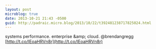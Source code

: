 ```yaml
---
layout: post
microblog: true
date: 2013-10-21 21:43 -0500
guid: http://padraic.micro.blog/2013/10/22/t392481238717825024.html
---
```

systems performance. enterprise &amp;amp; cloud. @brendangregg [http://t.co/IEoaHRVn8r](http://t.co/IEoaHRVn8r)
